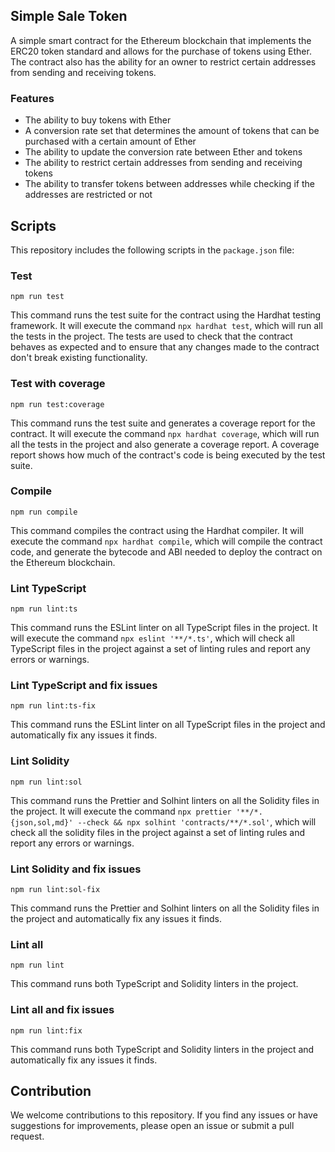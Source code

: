 ## Simple Sale Token

A simple smart contract for the Ethereum blockchain that implements the ERC20 token standard and allows for the purchase of tokens using Ether. The contract also has the ability for an owner to restrict certain addresses from sending and receiving tokens.

### Features

- The ability to buy tokens with Ether
- A conversion rate set that determines the amount of tokens that can be purchased with a certain amount of Ether
- The ability to update the conversion rate between Ether and tokens
- The ability to restrict certain addresses from sending and receiving tokens
- The ability to transfer tokens between addresses while checking if the addresses are restricted or not

## Scripts

This repository includes the following scripts in the `package.json` file:

### Test

`npm run test`

This command runs the test suite for the contract using the Hardhat testing framework. It will execute the command `npx hardhat test`, which will run all the tests in the project. The tests are used to check that the contract behaves as expected and to ensure that any changes made to the contract don't break existing functionality.

### Test with coverage

`npm run test:coverage`

This command runs the test suite and generates a coverage report for the contract. It will execute the command `npx hardhat coverage`, which will run all the tests in the project and also generate a coverage report. A coverage report shows how much of the contract's code is being executed by the test suite.

### Compile

`npm run compile`

This command compiles the contract using the Hardhat compiler. It will execute the command `npx hardhat compile`, which will compile the contract code, and generate the bytecode and ABI needed to deploy the contract on the Ethereum blockchain.

### Lint TypeScript

`npm run lint:ts`

This command runs the ESLint linter on all TypeScript files in the project. It will execute the command `npx eslint '**/*.ts'`, which will check all TypeScript files in the project against a set of linting rules and report any errors or warnings.

### Lint TypeScript and fix issues

`npm run lint:ts-fix`

This command runs the ESLint linter on all TypeScript files in the project and automatically fix any issues it finds.

### Lint Solidity

`npm run lint:sol`

This command runs the Prettier and Solhint linters on all the Solidity files in the project. It will execute the command `npx prettier '**/*.{json,sol,md}' --check && npx solhint 'contracts/**/*.sol'`, which will check all the solidity files in the project against a set of linting rules and report any errors or warnings.

### Lint Solidity and fix issues

`npm run lint:sol-fix`

This command runs the Prettier and Solhint linters on all the Solidity files in the project and automatically fix any issues it finds.

### Lint all

`npm run lint`

This command runs both TypeScript and Solidity linters in the project.

### Lint all and fix issues

`npm run lint:fix`

This command runs both TypeScript and Solidity linters in the project and automatically fix any issues it finds.

## Contribution

We welcome contributions to this repository. If you find any issues or have suggestions for improvements, please open an issue or submit a pull request.
